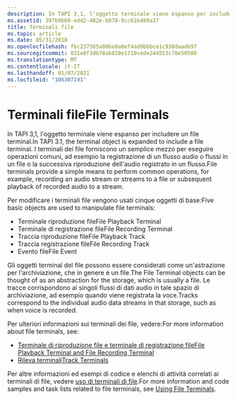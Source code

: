 ```yaml
---
description: In TAPI 3,1, l'oggetto terminale viene espanso per includere un file terminal. I terminali dei file forniscono un semplice mezzo per eseguire operazioni comuni, ad esempio la registrazione di un flusso audio o flussi in un file o la successiva riproduzione dell'audio registrato in un flusso.
ms.assetid: 397b9b69-edd2-482e-b078-0cc61b489a37
title: Terminali file
ms.topic: article
ms.date: 05/31/2018
ms.openlocfilehash: fbc237565a806e8a0ef4ad9bbbce1c938daadb97
ms.sourcegitcommit: 831e8f3db78ab820e1710cede244553c70e50500
ms.translationtype: MT
ms.contentlocale: it-IT
ms.lasthandoff: 01/07/2021
ms.locfileid: "106307191"
---
```

# <a name="file-terminals"></a><span data-ttu-id="87b6a-104">Terminali file</span><span class="sxs-lookup"><span data-stu-id="87b6a-104">File Terminals</span></span>

<span data-ttu-id="87b6a-105">In TAPI 3,1, l'oggetto terminale viene espanso per includere un file terminal.</span><span class="sxs-lookup"><span data-stu-id="87b6a-105">In TAPI 3.1, the terminal object is expanded to include a file terminal.</span></span> <span data-ttu-id="87b6a-106">I terminali dei file forniscono un semplice mezzo per eseguire operazioni comuni, ad esempio la registrazione di un flusso audio o flussi in un file o la successiva riproduzione dell'audio registrato in un flusso.</span><span class="sxs-lookup"><span data-stu-id="87b6a-106">File terminals provide a simple means to perform common operations, for example, recording an audio stream or streams to a file or subsequent playback of recorded audio to a stream.</span></span>

<span data-ttu-id="87b6a-107">Per modificare i terminali file vengono usati cinque oggetti di base:</span><span class="sxs-lookup"><span data-stu-id="87b6a-107">Five basic objects are used to manipulate file terminals:</span></span>

-   <span data-ttu-id="87b6a-108">Terminale riproduzione file</span><span class="sxs-lookup"><span data-stu-id="87b6a-108">File Playback Terminal</span></span>
-   <span data-ttu-id="87b6a-109">Terminale di registrazione file</span><span class="sxs-lookup"><span data-stu-id="87b6a-109">File Recording Terminal</span></span>
-   <span data-ttu-id="87b6a-110">Traccia riproduzione file</span><span class="sxs-lookup"><span data-stu-id="87b6a-110">File Playback Track</span></span>
-   <span data-ttu-id="87b6a-111">Traccia registrazione file</span><span class="sxs-lookup"><span data-stu-id="87b6a-111">File Recording Track</span></span>
-   <span data-ttu-id="87b6a-112">Evento file</span><span class="sxs-lookup"><span data-stu-id="87b6a-112">File Event</span></span>

<span data-ttu-id="87b6a-113">Gli oggetti terminal del file possono essere considerati come un'astrazione per l'archiviazione, che in genere è un file.</span><span class="sxs-lookup"><span data-stu-id="87b6a-113">The File Terminal objects can be thought of as an abstraction for the storage, which is usually a file.</span></span> <span data-ttu-id="87b6a-114">Le tracce corrispondono ai singoli flussi di dati audio in tale spazio di archiviazione, ad esempio quando viene registrata la voce.</span><span class="sxs-lookup"><span data-stu-id="87b6a-114">Tracks correspond to the individual audio data streams in that storage, such as when voice is recorded.</span></span>

<span data-ttu-id="87b6a-115">Per ulteriori informazioni sui terminali dei file, vedere:</span><span class="sxs-lookup"><span data-stu-id="87b6a-115">For more information about file terminals, see:</span></span>

-   [<span data-ttu-id="87b6a-116">Terminale di riproduzione file e terminale di registrazione file</span><span class="sxs-lookup"><span data-stu-id="87b6a-116">File Playback Terminal and File Recording Terminal</span></span>](file-playback-terminal-and-file-recording-terminal.md)
-   [<span data-ttu-id="87b6a-117">Rileva terminali</span><span class="sxs-lookup"><span data-stu-id="87b6a-117">Track Terminals</span></span>](track-terminals.md)

<span data-ttu-id="87b6a-118">Per altre informazioni ed esempi di codice e elenchi di attività correlati ai terminali di file, vedere [uso di terminali di file](using-file-terminals.md).</span><span class="sxs-lookup"><span data-stu-id="87b6a-118">For more information and code samples and task lists related to file terminals, see [Using File Terminals](using-file-terminals.md).</span></span>

 

 



